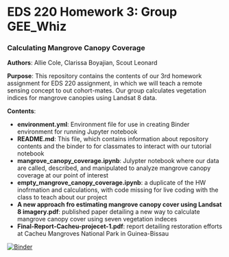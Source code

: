 # EDS 220 Homework 3: Group GEE_Whiz
### Calculating Mangrove Canopy Coverage

**Authors**: Allie Cole, Clarissa Boyajian, Scout Leonard

**Purpose**: This repository contains the contents of our 3rd homework assignment for EDS 220 assignment, in which we will teach a remote sensing concept to out cohort-mates. Our group calculates vegetation indices for mangrove canopies using Landsat 8 data.

**Contents**:
- **environment.yml**: Environment file for use in creating Binder environment for running Jupyter notebook
- **README.md**: This file, which contains information about repository contents and the binder to for classmates to interact with our tutorial notebook
- **mangrove_canopy_coverage.ipynb**: Julypter notebook where our data are called, described, and manipulated to analyze mangrove canopy coverage at our point of interest
- **empty_mangrove_canopy_coverage.ipynb**: a duplicate of the HW inofrmation and calculations, with code missing for live coding with the class to teach about our project 
- **A new approach fro estimating mangrove canopy cover using Landsat 8 imagery.pdf**: published paper detailing a new way to calculate mangrove canopy cover using seven vegetation indeces
- **Final-Report-Cacheu-projecet-1.pdf**: report detailing restoration efforts at Cacheu Mangroves National Park in Guinea-Bissau
 
[![Binder](https://mybinder.org/badge_logo.svg)](https://mybinder.org/v2/gh/mc-cover/Gee_Whiz_Final_Project/main)
